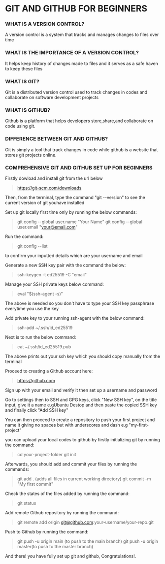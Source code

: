 # GIT AND GITHUB FOR BEGINNERS

### WHAT IS A VERSION CONTROL?

A version control is a system that tracks and manages changes to files over time

### WHAT IS THE IMPORTANCE OF A VERSION CONTROL?

It helps keep history of changes made to files and it serves as a safe haven to keep these files

### WHAT IS GIT?

Git is a distributed version control used to track changes in codes and collaborate on software development projects

### WHAT IS GITHUB?

Github is a platform that helps developers store,share,and collaborate on code using git.

### DIFFERENCE BETWEEN GIT AND GITHUB?

Git is simply a tool that track changes in code while github is a website that stores git projects online.

### COMPREHENSIVE GIT AND GITHUB SET UP FOR BEGINNERS

Firstly dowload and install git from the url below

>https://git-scm.com/downloads


Then, from the terminal, type the command "git --version" to see the current version of git youhave installed

 
Set up git locally first time only by running the below commands:
>git config --global user.name "Your Name"
>git config --global user.email "your@email.com"


Run the command: 
>git config --list

to confirm your inputted details which are your username and email


Generate a new SSH key pair with the command the below:
>ssh-keygen -t ed25519 -C "email"


Manage your SSH private keys below command:
>eval "$(ssh-agent -s)"

The above is needed so you don't have to type your SSH key passphrase everytime you use the key


Add private key to your running ssh-agent with the below command:
>ssh-add ~/.ssh/id_ed25519


Next is to run the below command:
>cat ~/.ssh/id_ed25519.pub

The above prints out your ssh key which you should copy manually from the terminal


Proceed to creating a Github account here: 
>https://github.com


Sign up with your email and verify it then set up a username and password


Go to settings then to SSH and GPG keys, click "New SSH key", on the title input, give it a name e.gUbuntu Destop and then paste the copied SSH key and finally click "Add SSH key"


You can then proceed to create a repository to push your first project and name it giving no spaces but with underscores and dash e.g "my-first-project"

you can upload your local codes to github by firstly initializing git by running the command:
>cd your-project-folder
>git init

Afterwards, you should add and commit your files by running the commands:
>git add . (adds all files in current working directory)
>git commit -m "My first commit"

Check the states of the files added by running the command:
>git status

Add remote Github repository by running the command:
>git remote add origin git@github.com:your-username/your-repo.git

Push to Github by running the command:
>git push -u origin main (to push to the main branch)
>git push -u origin master(to push to the master branch)


And there! you have fully set up git and github, Congratulations!.
